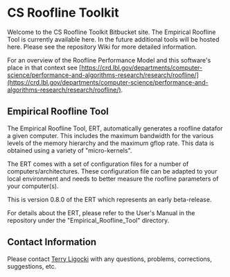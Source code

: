 # CS Roofline Toolkit #

Welcome to the CS Roofline Toolkit Bitbucket site.  The Empirical Roofline Tool is currently available here.  In the future additional tools will be hosted here.  Please see the repository Wiki for more detailed information.

For an overview of the Roofline Performance Model and this software's place in that context see [https://crd.lbl.gov/departments/computer-science/performance-and-algorithms-research/research/roofline/](https://crd.lbl.gov/departments/computer-science/performance-and-algorithms-research/research/roofline/).

## Empirical Roofline Tool ##

The Empirical Roofline Tool, ERT, automatically generates a roofline datafor a given computer.  This includes the maximum bandwidth for the various levels of the memory hierarchy and the maximum gflop rate.  This data is obtained using a variety of "micro-kernels".

The ERT comes with a set of configuration files for a number of computers/architectures.  These configuration file can be adapted to your local environment and needs to better measure the roofline parameters of your computer(s).

This is version 0.8.0 of the ERT which represents an early beta-release.

For details about the ERT, please refer to the User's Manual in the repository under the "Empirical_Roofline_Tool" directory.

## Contact Information ##

Please contact [Terry Ligocki](tjligocki@lbl.gov) with any questions, problems, corrections, suggestions, etc.
